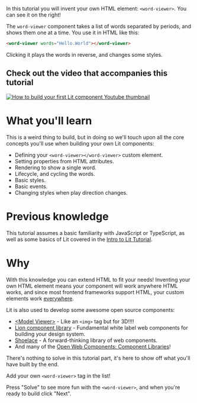 In this tutorial you will invent your own HTML element: `<word-viewer>`.
You can see it on the right!

The `word-viewer` component takes a list of words separated by periods, and
shows them one at a time. You use it in HTML like this:

```html
<word-viewer words="Hello.World"></word-viewer>
```

Clicking it plays the words in reverse, and changes some styles.

## Check out the video that accompanies this tutorial

[![How to build your first Lit component Youtube
thumbnail](/images/tutorials/word-viewer/youtube_thumbnail.jpeg)](https://www.youtube.com/watch?v=QBa1_QQnRcs)

# What you'll learn

This is a weird thing to build, but in doing so we'll touch upon all the core
concepts you'll use when building your own Lit components:

* Defining your `<word-viewer></word-viewer>` custom element.
* Setting properties from HTML attributes.
* Rendering to show a single word.
* Lifecycle, and cycling the words.
* Basic styles.
* Basic events.
* Changing styles when play direction changes.

# Previous knowledge

This tutorial assumes a basic familiarity with JavaScript or TypeScript, as well
as some basics of Lit covered in the [Intro to Lit
Tutorial](/tutorials/intro-to-lit).

# Why

With this knowledge you can extend HTML to fit your needs! Inventing your own
HTML element means your component will work anywhere HTML works, and since most
frontend frameworks support HTML, your custom elements work
[everywhere](https://custom-elements-everywhere.com/).

Lit is also used to develop some awesome open source components:

 * [&lt;Model Viewer>](https://modelviewer.dev/) - Like an `<img>` tag but for
   3D!!!!
 * [Lion component library](https://lion-web.netlify.app/components/) -
   Fundamental white label web components for building  your design system.
 * [Shoelace](https://shoelace.style/) - A forward-thinking library of web
   components.
 * And many of the [Open Web Components: Component
   Libraries](https://open-wc.org/guides/community/component-libraries/)!

There's nothing to solve in this tutorial part, it's here to show off what
you'll have built by the end.

Add your own `<word-viewer>` tag in the list!

Press "Solve" to see more fun with the `<word-viewer>`, and when you're ready to
build click "Next".
